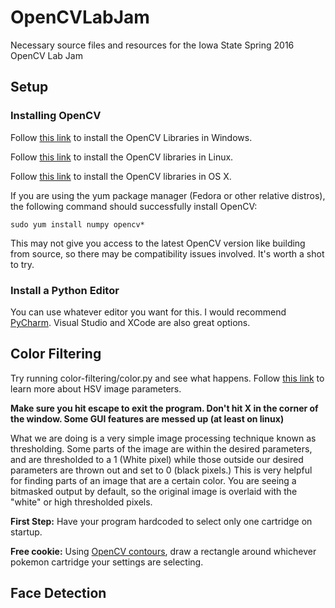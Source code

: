 # OpenCVLabJam
Necessary source files and resources for the Iowa State Spring 2016 OpenCV Lab Jam

## Setup
### Installing OpenCV
Follow [this link](http://opencv-python-tutroals.readthedocs.org/en/latest/py_tutorials/py_setup/py_setup_in_windows/py_setup_in_windows.html#install-opencv-python-in-windows) to install the OpenCV Libraries in Windows.

Follow [this link](http://docs.opencv.org/2.4/doc/tutorials/introduction/linux_install/linux_install.html) to install the OpenCV libraries in Linux.

Follow [this link](http://www.pyimagesearch.com/2015/06/15/install-opencv-3-0-and-python-2-7-on-osx/) to install the OpenCV libraries in OS X.

If you are using the yum package manager (Fedora or other relative distros), the following command should successfully install OpenCV:

`sudo yum install numpy opencv*`

This may not give you access to the latest OpenCV version like building from source, so there may be compatibility issues involved.  It's worth a shot to try.

### Install a Python Editor
You can use whatever editor you want for this.  I would recommend [PyCharm](https://www.jetbrains.com/pycharm/).  Visual Studio and XCode are also great options.

## Color Filtering
Try running color-filtering/color.py and see what happens.  Follow [this link](https://en.wikipedia.org/wiki/HSL_and_HSV) to learn more about HSV image parameters.

**Make sure you hit escape to exit the program.  Don't hit X in the corner of the window.  Some GUI features are messed up (at least on linux)**

What we are doing is a very simple image processing technique known as thresholding.  Some parts of the image are within the desired parameters, and are thresholded to a 1 (White pixel) while those outside our desired parameters are thrown out and set to 0 (black pixels.)  This is very helpful for finding parts of an image that are a certain color.  You are seeing a bitmasked output by default, so the original image is overlaid with the "white" or high thresholded pixels.

**First Step:** Have your program hardcoded to select only one cartridge on startup.

**Free cookie:** Using [OpenCV contours](http://docs.opencv.org/master/dd/d49/tutorial_py_contour_features.html#gsc.tab=0), draw a rectangle around whichever pokemon cartridge your settings are selecting.

## Face Detection

## 

